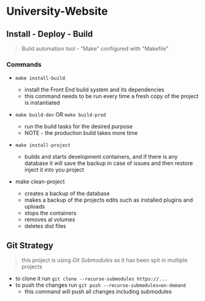 # University-Website

## Install - Deploy - Build
> Build automation tool - "Make" configured with "Makefile"

### Commands
* `make install-build`
    - install the Front End build system and its dependencies
    - this command needs to be run every time a fresh copy of the project is instantiated

* `make build-dev` OR `make build-prod`
    - run the build tasks for the desired purpose
    - NOTE - the production build takes more time

* `make install-project`
    - builds and starts development containers, and if there is any database it will save the backup in case of issues and then restore inject it into you project

* make clean-project
    - creates a backup of the database
    - makes a backup of the projects edits such as installed plugins and uploads
    - stops the containers
    - removes al volumes
    - deletes dist files 

## Git Strategy
> this project is using *Git Submodules* as it has been spit in multiple projects
* to clone it run `git clone --recurse-submodules https://...`
* to push the changes run `git push --recurse-submodules=on-demand`
    - this command will push all changes including submodules